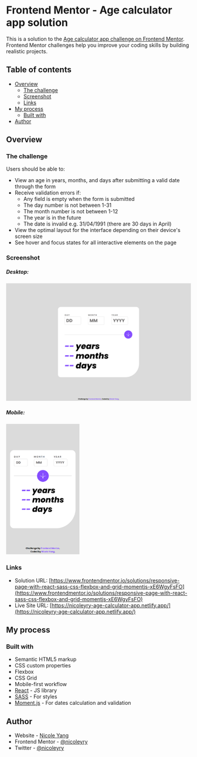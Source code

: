 # Frontend Mentor - Age calculator app solution

This is a solution to the [Age calculator app challenge on Frontend Mentor](https://www.frontendmentor.io/challenges/age-calculator-app-dF9DFFpj-Q). Frontend Mentor challenges help you improve your coding skills by building realistic projects. 

## Table of contents

- [Overview](#overview)
  - [The challenge](#the-challenge)
  - [Screenshot](#screenshot)
  - [Links](#links)
- [My process](#my-process)
  - [Built with](#built-with)
- [Author](#author)

## Overview

### The challenge

Users should be able to:

- View an age in years, months, and days after submitting a valid date through the form
- Receive validation errors if:
  - Any field is empty when the form is submitted
  - The day number is not between 1-31
  - The month number is not between 1-12
  - The year is in the future
  - The date is invalid e.g. 31/04/1991 (there are 30 days in April)
- View the optimal layout for the interface depending on their device's screen size
- See hover and focus states for all interactive elements on the page

### Screenshot

<div>
    <h5>Desktop: </h5>
    <img src="./src/assets/screenshots/screenshot-desktop.png" width="600"/>
</div>
<div>
    <h5>Mobile: </h5>
    <img src="./src/assets/screenshots/screenshot-mobile.png" width="200" />
</div>

### Links

- Solution URL: [https://www.frontendmentor.io/solutions/responsive-page-with-react-sass-css-flexbox-and-grid-momentjs-xE6WgyFsFO](https://www.frontendmentor.io/solutions/responsive-page-with-react-sass-css-flexbox-and-grid-momentjs-xE6WgyFsFO)
- Live Site URL: [https://nicoleyry-age-calculator-app.netlify.app/](https://nicoleyry-age-calculator-app.netlify.app/)

## My process

### Built with

- Semantic HTML5 markup
- CSS custom properties
- Flexbox
- CSS Grid
- Mobile-first workflow
- [React](https://reactjs.org/) - JS library
- [SASS](https://sass-lang.com/) - For styles
- [Moment.js](https://momentjs.com/) - For dates calculation and validation

## Author

- Website - [Nicole Yang](https://www.nicoleyry.com/)
- Frontend Mentor - [@nicoleyry](https://www.frontendmentor.io/profile/nicoleyry)
- Twitter - [@nicoleyry](https://twitter.com/nicoleyry)